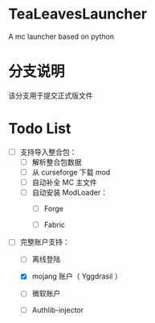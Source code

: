 # TeaLeavesLauncher
A mc launcher based on python
# 分支说明
该分支用于提交正式版文件
# Todo List
- [ ] 支持导入整合包：
    - [ ] 解析整合包数据
    - [ ] 从 curseforge 下载 mod
    - [ ] 自动补全 MC 主文件
    - [ ] 自动安装 ModLoader：
        - [ ] Forge
        - [ ] Fabric
    

- [ ] 完整账户支持：
    - [ ] 离线登陆
    - [x] mojang 账户（ Yggdrasil ）
    - [ ] 微软账户
    - [ ] Authlib-injector
    

